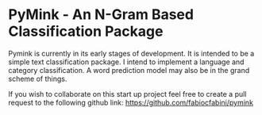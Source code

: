 # PyMink - An N-Gram Based Classification Package

Pymink is currently in its early stages of development. It is intended to be a simple text classification package. I intend to implement a language and category classification. A word prediction model may also be in the grand scheme of things.

If you wish to collaborate on this start up project feel free to create a pull request to the following github link: https://github.com/fabiocfabini/pymink
